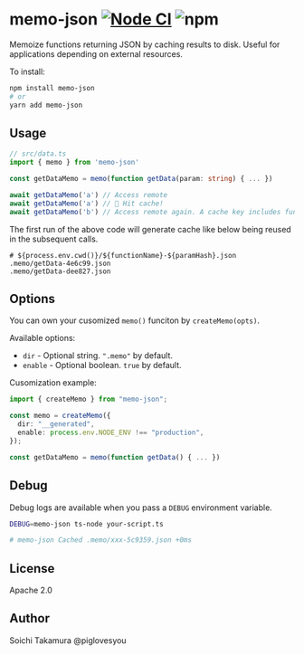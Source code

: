 # memo-json [![Node CI](https://github.com/piglovesyou/memo-json/actions/workflows/nodejs.yml/badge.svg)](https://github.com/piglovesyou/memo-json/actions/workflows/nodejs.yml) ![npm](https://badge.fury.io/js/memo-json.svg)

Memoize functions returning JSON by caching results to disk. Useful for applications depending on external resources.

To install:

```bash
npm install memo-json
# or
yarn add memo-json
```

## Usage

```typescript
// src/data.ts
import { memo } from 'memo-json'

const getDataMemo = memo(function getData(param: string) { ... })

await getDataMemo('a') // Access remote
await getDataMemo('a') // 🥶 Hit cache!
await getDataMemo('b') // Access remote again. A cache key includes function arguments.
```

The first run of the above code will generate cache like below being reused in the subsequent calls.

```
# ${process.env.cwd()}/${functionName}-${paramHash}.json
.memo/getData-4e6c99.json
.memo/getData-dee827.json
```

## Options

You can own your cusomized `memo()` funciton by `createMemo(opts)`.

Available options:

- `dir` - Optional string. `".memo"` by default.
- `enable` - Optional boolean. `true` by default.

Cusomization example:

```typescript
import { createMemo } from "memo-json";

const memo = createMemo({
  dir: "__generated",
  enable: process.env.NODE_ENV !== "production",
});

const getDataMemo = memo(function getData() { ... })
```

## Debug

Debug logs are available when you pass a `DEBUG` environment variable.

```bash
DEBUG=memo-json ts-node your-script.ts

# memo-json Cached .memo/xxx-5c9359.json +0ms
```

## License

Apache 2.0

## Author

Soichi Takamura @piglovesyou
